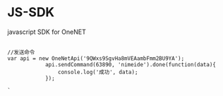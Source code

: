 # JS-SDK
javascript SDK for OneNET

```javasript

//发送命令
var api = new OneNetApi('9QWxs9SgvHa8mVEAambFmm2BU9YA');
            api.sendCommand(63890, 'nimeide').done(function(data){
                console.log('成功', data);
            });

`